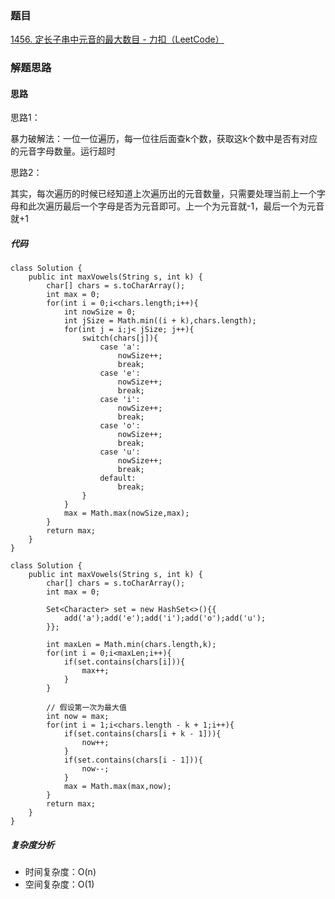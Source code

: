 ### 题目 

[1456. 定长子串中元音的最大数目 - 力扣（LeetCode）](https://leetcode.cn/problems/maximum-number-of-vowels-in-a-substring-of-given-length/description/)

### 解题思路

#### 思路

思路1：

暴力破解法：一位一位遍历，每一位往后面查k个数，获取这k个数中是否有对应的元音字母数量。运行超时

思路2：

其实，每次遍历的时候已经知道上次遍历出的元音数量，只需要处理当前上一个字母和此次遍历最后一个字母是否为元音即可。上一个为元音就-1，最后一个为元音就+1


##### 代码
```
class Solution {
    public int maxVowels(String s, int k) {
        char[] chars = s.toCharArray();
        int max = 0;
        for(int i = 0;i<chars.length;i++){
            int nowSize = 0;
            int jSize = Math.min((i + k),chars.length);
            for(int j = i;j< jSize; j++){
                switch(chars[j]){
                    case 'a':
                        nowSize++;
                        break;
                    case 'e':
                        nowSize++;
                        break;
                    case 'i':
                        nowSize++;
                        break;
                    case 'o':
                        nowSize++;
                        break;
                    case 'u':
                        nowSize++;
                        break;
                    default:
                        break;
                }
            }
            max = Math.max(nowSize,max);
        }
        return max;
    }
}

class Solution {
    public int maxVowels(String s, int k) {
        char[] chars = s.toCharArray();
        int max = 0;

        Set<Character> set = new HashSet<>(){{
            add('a');add('e');add('i');add('o');add('u');
        }};

        int maxLen = Math.min(chars.length,k);
        for(int i = 0;i<maxLen;i++){
            if(set.contains(chars[i])){
                max++;
            }
        }
        
        // 假设第一次为最大值
        int now = max;
        for(int i = 1;i<chars.length - k + 1;i++){
            if(set.contains(chars[i + k - 1])){
                now++;
            }
            if(set.contains(chars[i - 1])){
                now--;
            }
            max = Math.max(max,now);
        }
        return max;
    }
}

```
##### 复杂度分析
- 时间复杂度：O(n)
- 空间复杂度：O(1)

